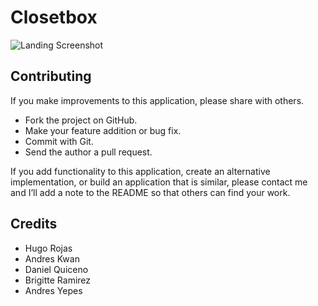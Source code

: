 Closetbox
=========
![Landing Screenshot](https://www.dropbox.com/s/a56pk0fpkdynmwz/Screenshot%202015-03-08%2020.03.34.png?dl=0)


Contributing
--

If you make improvements to this application, please share with others.

-   Fork the project on GitHub.
-   Make your feature addition or bug fix.
-   Commit with Git.
-   Send the author a pull request.

If you add functionality to this application, create an alternative
implementation, or build an application that is similar, please contact
me and I’ll add a note to the README so that others can find your work.

Credits
--
- Hugo Rojas
- Andres Kwan
- Daniel Quiceno
- Brigitte Ramirez
- Andres Yepes
